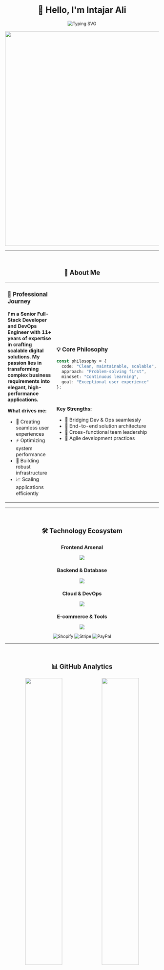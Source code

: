 <div align="center">

# 👋 Hello, I'm **Intajar Ali**

<div align="center">
  <img src="https://readme-typing-svg.herokuapp.com?font=JetBrains+Mono&weight=600&size=24&duration=3000&pause=1000&color=00D9FF&background=FFFFFF00&center=true&vCenter=true&multiline=true&width=600&height=100&lines=Senior+Full-Stack+%26+DevOps+Engineer;11%2B+Years+in+Node.js%2C+AWS%2C+Shopify;Building+Scalable+Digital+Solutions" alt="Typing SVG" />
</div>


<br/>
<img src="https://user-images.githubusercontent.com/74038190/212284100-561aa473-3905-4a80-b561-0d28506553ee.gif" width="700">
</div>

---

<br/>

<div align="center">

## 🎯 **About Me**

</div>

<table>
<tr>
<td width="50%">

### 🚀 **Professional Journey**

**I'm a Senior Full-Stack Developer and DevOps Engineer with 11+ years of expertise in crafting scalable digital solutions. My passion lies in transforming complex business requirements into elegant, high-performance applications.**

**What drives me:**
- 🎨 Creating seamless user experiences
- ⚡ Optimizing system performance
- 🔧 Building robust infrastructure
- 📈 Scaling applications efficiently

</td>
<td width="50%">

### 💡 **Core Philosophy**

```typescript
const philosophy = {
  code: "Clean, maintainable, scalable",
  approach: "Problem-solving first",
  mindset: "Continuous learning",
  goal: "Exceptional user experience"
};
```

<br/>

**Key Strengths:**
- 🌉 Bridging Dev & Ops seamlessly
- 🎯 End-to-end solution architecture
- 🤝 Cross-functional team leadership
- 🔄 Agile development practices

</td>
</tr>
</table>

---

<br/>

<div align="center">

## 🛠️ **Technology Ecosystem**

</div>

<div align="center">

### **Frontend Arsenal**

<img src="https://skillicons.dev/icons?i=react,typescript,javascript,html,css,tailwind,nextjs,vite" />

### **Backend & Database**

<img src="https://skillicons.dev/icons?i=nodejs,express,nestjs,mongodb,postgresql,redis,graphql,prisma" />

### **Cloud & DevOps**

<img src="https://skillicons.dev/icons?i=aws,docker,kubernetes,jenkins,terraform,nginx,linux,git,azure" />

### **E-commerce & Tools**

<img src="https://skillicons.dev/icons?i=figma,vscode,postman,github,gitlab,vercel,netlify" />

<br/>

![Shopify](https://img.shields.io/badge/Shopify-7AB55C?style=for-the-badge&logo=shopify&logoColor=white)
![Stripe](https://img.shields.io/badge/Stripe-008CDD?style=for-the-badge&logo=stripe&logoColor=white)
![PayPal](https://img.shields.io/badge/PayPal-00457C?style=for-the-badge&logo=paypal&logoColor=white)

</div>

---

<br/>

<div align="center">

## 📊 **GitHub Analytics**

</div>

<div align="center">

<img width="49%" src="https://github-readme-stats.vercel.app/api?username=YourGitHubUsername&show_icons=true&theme=radical&hide_border=true&bg_color=0D1117&title_color=00D9FF&icon_color=00D9FF&text_color=FFFFFF" />
<img width="49%" src="https://github-readme-streak-stats.herokuapp.com/?user=YourGitHubUsername&theme=radical&hide_border=true&background=0D1117&stroke=00D9FF&ring=00D9FF&fire=FF6B6B&currStreakLabel=00D9FF" />

<img width="49%" src="https://github-readme-stats.vercel.app/api/top-langs/?username=YourGitHubUsername&layout=compact&theme=radical&hide_border=true&bg_color=0D1117&title_color=00D9FF&text_color=FFFFFF" />
<img width="49%" src="https://github-readme-activity-graph.vercel.app/graph?username=YourGitHubUsername&theme=react-dark&hide_border=true&bg_color=0D1117&color=00D9FF&line=00D9FF&point=FF6B6B" />

</div>

---

<br/>

<div align="center">

## 🏆 **Professional Impact**

</div>

<div align="center">

<table>
<tr>
<td align="center" width="20%">
<img src="https://img.shields.io/badge/Experience-11%2B_Years-00D9FF?style=for-the-badge&logo=calendar&logoColor=white&labelColor=0D1117"/>
<br/><sub><b>Years of Excellence</b></sub>
</td>
<td align="center" width="20%">
<img src="https://img.shields.io/badge/Projects-200%2B-FF6B6B?style=for-the-badge&logo=rocket&logoColor=white&labelColor=0D1117"/>
<br/><sub><b>Successful Deliveries</b></sub>
</td>
<td align="center" width="20%">
<img src="https://img.shields.io/badge/Cloud_Deployments-150%2B-4CAF50?style=for-the-badge&logo=aws&logoColor=white&labelColor=0D1117"/>
<br/><sub><b>Infrastructure Solutions</b></sub>
</td>
<td align="center" width="20%">
<img src="https://img.shields.io/badge/E--commerce-50%2B-9C27B0?style=for-the-badge&logo=shopify&logoColor=white&labelColor=0D1117"/>
<br/><sub><b>Online Stores Built</b></sub>
</td>
<td align="center" width="20%">
<img src="https://img.shields.io/badge/API_Integrations-300%2B-FF9800?style=for-the-badge&logo=api&logoColor=white&labelColor=0D1117"/>
<br/><sub><b>System Connections</b></sub>
</td>
</tr>
</table>

</div>

---

<br/>

<div align="center">

## 💼 **Service Portfolio**

</div>

<table>
<tr>
<td width="33%" align="center">

### 🎨 **Frontend Development**
<img src="https://user-images.githubusercontent.com/74038190/212257454-16e3712e-945a-4ca2-b238-408ad0bf87e6.gif" width="100">

**Modern Web Applications**
- React & Next.js Development
- TypeScript Implementation
- Responsive UI/UX Design
- Performance Optimization
- Progressive Web Apps

</td>
<td width="33%" align="center">

### ⚡ **Backend Engineering**
<img src="https://user-images.githubusercontent.com/74038190/212257472-08e52665-c503-4bd9-aa20-f5a4dae769b5.gif" width="100">

**Scalable Server Solutions**
- Node.js & Express APIs
- Microservices Architecture
- Database Design & Optimization
- Real-time Applications
- GraphQL Implementation

</td>
<td width="33%" align="center">

### ☁️ **DevOps & Cloud**
<img src="https://user-images.githubusercontent.com/74038190/212257465-7ce8d493-cac5-494e-982a-5a9deb852c4b.gif" width="100">

**Infrastructure Excellence**
- AWS Cloud Architecture
- Docker & Kubernetes
- CI/CD Pipeline Setup
- Monitoring & Logging
- Security Implementation

</td>
</tr>
</table>

---

<br/>

<div align="center">

## 🎯 **Current Focus Areas**

</div>

<div align="center">

```mermaid
mindmap
  root((Intajar Ali))
    Cloud Native
      Serverless Architecture
      Microservices
      Container Orchestration
    AI Integration
      Machine Learning APIs
      Intelligent Automation
      Data Analytics
    E-commerce Innovation
      Headless Commerce
      Payment Solutions
      Performance Optimization
    Team Leadership
      Technical Mentoring
      Code Reviews
      Best Practices
```

</div>

<br/>

<div align="center">

**🔹 Serverless & Edge Computing** | **🔹 AI/ML Integration** | **🔹 Headless E-commerce**  
**🔹 Performance Engineering** | **🔹 Team Leadership** | **🔹 Technical Architecture**

</div>

---

<br/>

<div align="center">

## 🌟 **Let's Build Something Amazing**

</div>

<div align="center">

<table>
<tr>
<td align="center">

### 📬 **Get In Touch**

[![LinkedIn](https://img.shields.io/badge/LinkedIn-0A66C2?style=for-the-badge&logo=linkedin&logoColor=white)](https://linkedin.com/in/your-linkedin)
[![Email](https://img.shields.io/badge/Email-EA4335?style=for-the-badge&logo=gmail&logoColor=white)](mailto:your.email@example.com)
[![Portfolio](https://img.shields.io/badge/Portfolio-FF5722?style=for-the-badge&logo=firefox&logoColor=white)](https://your-portfolio.com)

</td>
<td align="center">

### 💼 **Collaboration**

[![Discord](https://img.shields.io/badge/Discord-5865F2?style=for-the-badge&logo=discord&logoColor=white)](https://discord.gg/your-discord)
[![Twitter](https://img.shields.io/badge/Twitter-1DA1F2?style=for-the-badge&logo=twitter&logoColor=white)](https://twitter.com/your-twitter)
[![Calendly](https://img.shields.io/badge/Schedule_Call-006BFF?style=for-the-badge&logo=calendly&logoColor=white)](https://calendly.com/your-calendly)

</td>
</tr>
</table>

</div>

<br/>

<div align="center">

### 🚀 **Available For**

**Full-time Opportunities** • **Contract Projects** • **Technical Consulting**  
**Architecture Reviews** • **Team Mentoring** • **Code Audits**

</div>

---

<br/>

<div align="center">

## 🎮 **Beyond Code**

</div>

<div align="center">

<img src="https://user-images.githubusercontent.com/74038190/212284087-bbe7e430-757e-4901-90bf-4cd2ce3e1852.gif" width="500">

</div>

<table>
<tr>
<td width="50%" align="center">

### 🌱 **Currently Learning**
- **AI/ML Integration** in web apps
- **Blockchain** development
- **Edge Computing** solutions
- **Advanced Kubernetes** patterns

</td>
<td width="50%" align="center">

### 🎯 **Personal Interests**
- **🎮 Gaming** & tech reviews
- **📚 Technical Writing** & blogging
- **🌍 Open Source** contributions
- **🤝 Developer Community** building

</td>
</tr>
</table>

---

<br/>

<div align="center">

### 💭 **Developer Wisdom**

*"The best code is not just functional—it's elegant, maintainable, and tells a story."*

<br/>

<img src="https://quotes-github-readme.vercel.app/api?type=horizontal&theme=radical" />

</div>

---

<br/>

<div align="center">

<img src="https://user-images.githubusercontent.com/74038190/212284115-f47cd8ff-2ffb-4b04-b5bf-4d1c14c0247f.gif" width="1000">

### 🤝 **Ready to Transform Your Ideas into Reality?**

**Let's discuss how my 11+ years of expertise can accelerate your next project!**

<br/>

[![Profile Views](https://komarev.com/ghpvc/?username=YourGitHubUsername&style=for-the-badge&color=00D9FF&labelColor=0D1117)](https://github.com/YourGitHubUsername)
[![Followers](https://img.shields.io/github/followers/YourGitHubUsername?style=for-the-badge&color=00D9FF&labelColor=0D1117)](https://github.com/YourGitHubUsername?tab=followers)
[![Stars](https://img.shields.io/github/stars/YourGitHubUsername?style=for-the-badge&color=00D9FF&labelColor=0D1117)](https://github.com/YourGitHubUsername?tab=repositories)

<br/>

⭐ **Star some repositories if you find them interesting!** ⭐

</div>
